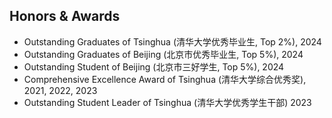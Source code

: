 ## Honors & Awards

<ul style="margin:0 0 5px;">
  <li><autocolor>Outstanding Graduates of Tsinghua (清华大学优秀毕业生, Top 2%), 2024</autocolor></li>
  <li><autocolor>Outstanding Graduates of Beijing (北京市优秀毕业生, Top 5%), 2024</autocolor></li>
  <li><autocolor>Outstanding Student of Beijing (北京市三好学生, Top 5%), 2024</autocolor></li>
  <li><autocolor>Comprehensive Excellence Award of Tsinghua (清华大学综合优秀奖), 2021, 2022, 2023</autocolor></li>
  <li><autocolor>Outstanding Student Leader of Tsinghua (清华大学优秀学生干部) 2023</autocolor></li>
</ul>
